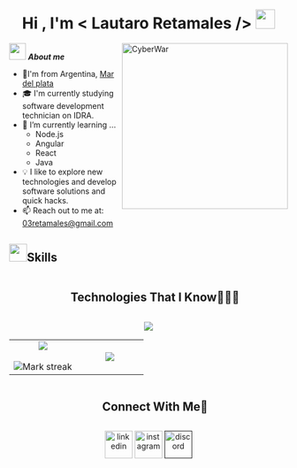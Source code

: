 <h1 align="center"><b>Hi , I'm < Lautaro Retamales /> </b><img src="https://media.giphy.com/media/hvRJCLFzcasrR4ia7z/giphy.gif" width="35"></h1>

<!--About me start-->

<img align="right" width=300px alt="CyberWar" src="https://media0.giphy.com/media/v1.Y2lkPTc5MGI3NjExZmxnbDIxZGxuODV4aGI2Z25oN25zbmw2NjM5eGhoZ3NvbWc1amppMSZlcD12MV9pbnRlcm5hbF9naWZfYnlfaWQmY3Q9Zw/l4JyOBy881wwYH18A/giphy.webp" />

<img src="https://media.giphy.com/media/VdoIFLsMIlwzfKD520/giphy.gif?cid=790b7611tf8yrfp6upyns4mq2yhly90abuz0rjesrbiqhq91&ep=v1_stickers_search&rid=giphy.gif&ct=s" width="30px">&nbsp;***About me***
- 📍I'm from Argentina, <a href="https://www.google.com/maps/place/Mar+del+Plata,+Provincia+de+Buenos+Aires/data=!4m2!3m1!1s0x9584d94d19d34209:0xdd9670804bfed126?sa=X&ved=1t:242&ictx=111">Mar del plata</a>
- 🎓 I'm currently studying software development technician on IDRA. 
- 🌱 I’m currently learning ...
  - Node.js
  - Angular
  - React
  - Java
- 💡 I like to explore new technologies and develop software solutions and quick hacks.
- 📫 Reach out to me at: <a href="03retamales@gmail.com">03retamales@gmail.com</a>
<!--About me end-->
<!--Skills start-->
<h2><img src = "https://media2.giphy.com/media/QssGEmpkyEOhBCb7e1/giphy.gif?cid=ecf05e47a0n3gi1bfqntqmob8g9aid1oyj2wr3ds3mg700bl&rid=giphy.gif" width = 32px>Skills </h2> 

<div id="user-content-toc">
  <ul align="center">
    <summary><h2 style="display: inline-block">Technologies That I Know👨🏻‍💻</h2></summary>
  </ul>
</div>
<!--tech stack icons-->
<p align="center">
  <a href="https://skillicons.dev">
    <img src="https://skillicons.dev/icons?i=git,css,discord,postgres,prisma,express,github,html,java,js,mysql,nodejs,postman,react,ts,vscode,=14" />
  </a>
</p>
<!--Skills end-->


<!--- stats & Trophy (start) -->
<p align="center">
  <!--- stats (start) -->
<table align="center">
<tr border="none">
<td width="50%" align="center">
  
  <img  align="center"  src="https://github-readme-stats.vercel.app/api?Lauchx=1010nishant&theme=dark&show_icons=true&count_private=true" />
  <br></br>
  <img  title="🔥 Get streak stats for your profile at git.io/streak-stats" alt="Mark streak" src="https://github-readme-streak-stats.Lauchx.com/?user=1010nishant&theme=dark&hide_border=false" /> 
</td>

<td width="50%" align="center">

  <img  align="center"  src="https://github-readme-stats.anuraghazra1.vercel.app/api/top-langs/?lauchx=1010nishant&theme=dark&hide_border=false&no-bg=true&no-frame=true&langs_count=10"/>
  
  </td>
</tr>
</table>
<!--- stats (end) -->

<!-- Connect with me -->
<!--h2 without bottom border-->
<div id="user-content-toc">
  <ul align="center">
    <summary><h2 style="display: inline-block">Connect With Me🤝</h2></summary>
  </ul>
</div>

<!--icons and links-->
<p align="center">
<a href="https://www.linkedin.com/in/lautaro-retamales-a316ba2b8/" target="blank"><img align="center" src="https://skillicons.dev/icons?i=linkedin" alt="linkedin" height="50" width="50" /></a> 
<a href="https://www.instagram.com/lauchx.03/" target="blank"><img align="center" src="https://skillicons.dev/icons?i=instagram" alt="instagram" height="50" width="50" /></a>
<a href="" target="blank"><img align="center" src="https://skillicons.dev/icons?i=discord" alt="discord" height="50" width="50" /></a>
  
</p>
